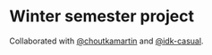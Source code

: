 # **Winter semester project**

Collaborated with [@choutkamartin](https://github.com/choutkamartin) and [@idk-casual](https://github.com/idk-casual).

